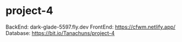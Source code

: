 # project-4

BackEnd: dark-glade-5597.fly.dev
FrontEnd: https://cfwm.netlify.app/
Database: https://bit.io/Tanachuns/project-4
